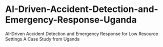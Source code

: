 # AI-Driven-Accident-Detection-and-Emergency-Response-Uganda
AI-Driven Accident Detection and Emergency Response for Low Resource Settings A Case Study from Uganda

